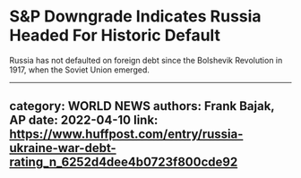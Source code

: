 # S&P Downgrade Indicates Russia Headed For Historic Default

Russia has not defaulted on foreign debt since the Bolshevik Revolution in 1917, when the Soviet Union emerged.

---
category: WORLD NEWS
authors: Frank Bajak, AP
date: 2022-04-10
link: https://www.huffpost.com/entry/russia-ukraine-war-debt-rating_n_6252d4dee4b0723f800cde92
---
